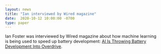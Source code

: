 ```yaml
---
layout: news
title: "Ian interviewed by Wired magazine"
date:  2020-10-12 10:00:00 -0700
type: paper
---
```

Ian Foster was interviewed by Wired magazine about how machine learning is being used to speed up battery development:
[AI Is Throwing Battery Development Into Overdrive](https://www.wired.com/story/ai-is-throwing-battery-development-into-overdrive/).
